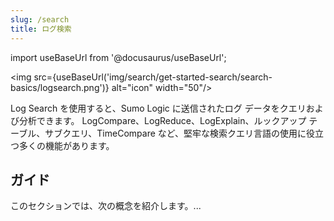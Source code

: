 ```yaml
---
slug: /search
title: ログ検索
---
```


import useBaseUrl from '@docusaurus/useBaseUrl';

<img src={useBaseUrl('img/search/get-started-search/search-basics/logsearch.png')} alt="icon" width="50"/>

Log Search を使用すると、Sumo Logic に送信されたログ データをクエリおよび分析できます。 LogCompare、LogReduce、LogExplain、ルックアップ テーブル、サブクエリ、TimeCompare など、堅牢な検索クエリ言語の使用に役立つ多くの機能があります。

## ガイド

このセクションでは、次の概念を紹介します。...
